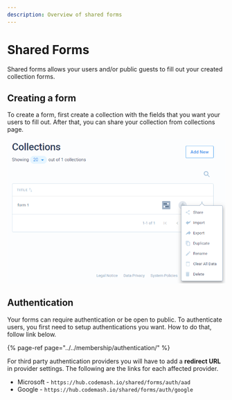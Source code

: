```yaml
---
description: Overview of shared forms
---
```


# Shared Forms

Shared forms allows your users and/or public guests to fill out your created collection forms.

## Creating a form

To create a form, first create a collection with the fields that you want your users to fill out. After that, you can share your collection from collections page.

![Shared form selection](../../../.gitbook/assets/shared-forms-1.png)

## Authentication

Your forms can require authentication or be open to public. To authenticate users, you first need to setup authentications you want. How to do that, follow link below.

{% page-ref page="../../membership/authentication/" %}

For third party authentication providers you will have to add a **redirect URL** in provider settings. The following are the links for each affected provider.

* Microsoft - `https://hub.codemash.io/shared/forms/auth/aad`
* Google - `https://hub.codemash.io/shared/forms/auth/google`

